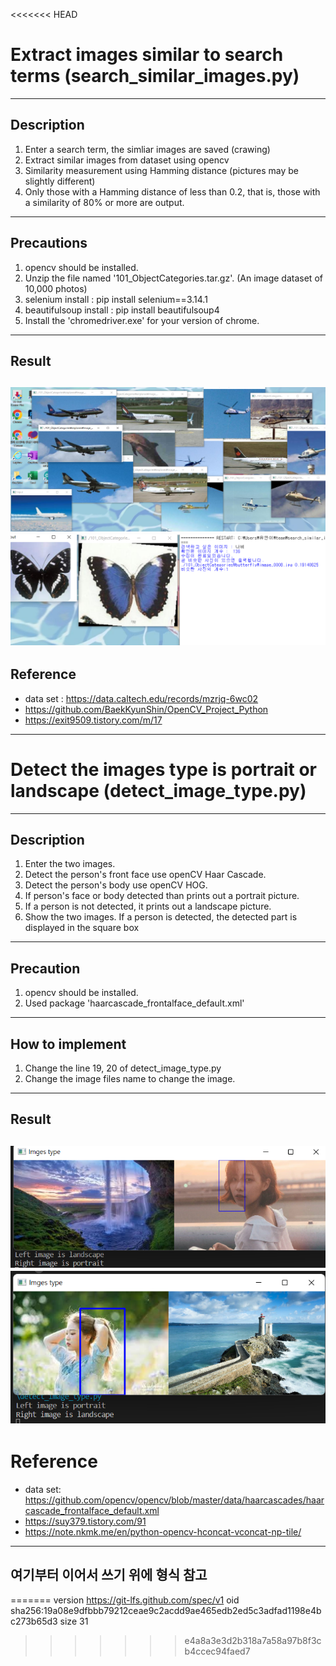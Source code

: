 <<<<<<< HEAD

# Extract images similar to search terms (search_similar_images.py)
---

## Description
1. Enter a search term, the simliar images are saved (crawing)
2. Extract similar images from dataset using opencv
3. Similarity measurement using Hamming distance (pictures may be slightly different)
4. Only those with a Hamming distance of less than 0.2, that is, those with a similarity of 80% or more are output.
---
## Precautions
1. opencv should be installed.
2. Unzip the file named '101_ObjectCategories.tar.gz'. (An image dataset of 10,000 photos)
3. selenium install : pip install selenium==3.14.1
4. beautifulsoup install : pip install beautifulsoup4
5. Install the 'chromedriver.exe' for your version of chrome. 
---
## Result
![result1](./result_img/result1.png)
![result2](./result_img/result2.png)
---
## Reference 
- data set : https://data.caltech.edu/records/mzrjq-6wc02
- https://github.com/BaekKyunShin/OpenCV_Project_Python
- https://exit9509.tistory.com/m/17
---


# Detect the images type is portrait or landscape (detect_image_type.py)
---

## Description
1. Enter the two images.
2. Detect the person's front face use openCV Haar Cascade.
3. Detect the person's body use openCV HOG.
4. If person's face or body detected than prints out a portrait picture.
5. If a person is not detected, it prints out a landscape picture.
6. Show the two images. If a person is detected, the detected part is displayed in the square box
---
## Precaution
1. opencv should be installed.
2. Used package 'haarcascade_frontalface_default.xml'
---
## How to implement
1. Change the line 19, 20 of detect_image_type.py
2. Change the image files name to change the image.
---
## Result
![result3](./result_img/result3.png)
![result4](./result_img/result4.png)
---
# Reference
- data set: https://github.com/opencv/opencv/blob/master/data/haarcascades/haarcascade_frontalface_default.xml
- https://suy379.tistory.com/91
- https://note.nkmk.me/en/python-opencv-hconcat-vconcat-np-tile/
---




## 여기부터 이어서 쓰기 위에 형식 참고


=======
version https://git-lfs.github.com/spec/v1
oid sha256:19a08e9dfbbb79212ceae9c2acdd9ae465edb2ed5c3adfad1198e4bc273b65d3
size 31
>>>>>>> e4a8a3e3d2b318a7a58a97b8f3cb4ccec94faed7
